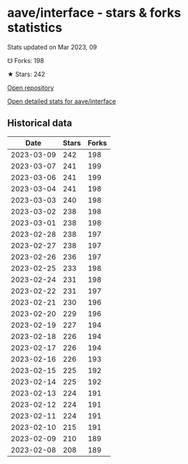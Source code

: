 # aave/interface - stars & forks statistics

Stats updated on Mar 2023, 09

☋ Forks: 198

★ Stars: 242

[Open repository](https://github.com/aave/interface)

[Open detailed stats for aave/interface](https://reviewgithub.com/rep/aave/interface)

## Historical data
| Date | Stars | Forks |
|------|-------|-------|
| 2023-03-09 | 242 | 198 | 
| 2023-03-07 | 241 | 199 | 
| 2023-03-06 | 241 | 199 | 
| 2023-03-04 | 241 | 198 | 
| 2023-03-03 | 240 | 198 | 
| 2023-03-02 | 238 | 198 | 
| 2023-03-01 | 238 | 198 | 
| 2023-02-28 | 238 | 197 | 
| 2023-02-27 | 238 | 197 | 
| 2023-02-26 | 236 | 197 | 
| 2023-02-25 | 233 | 198 | 
| 2023-02-24 | 231 | 198 | 
| 2023-02-22 | 231 | 197 | 
| 2023-02-21 | 230 | 196 | 
| 2023-02-20 | 229 | 196 | 
| 2023-02-19 | 227 | 194 | 
| 2023-02-18 | 226 | 194 | 
| 2023-02-17 | 226 | 194 | 
| 2023-02-16 | 226 | 193 | 
| 2023-02-15 | 225 | 192 | 
| 2023-02-14 | 225 | 192 | 
| 2023-02-13 | 224 | 191 | 
| 2023-02-12 | 224 | 191 | 
| 2023-02-11 | 224 | 191 | 
| 2023-02-10 | 215 | 191 | 
| 2023-02-09 | 210 | 189 | 
| 2023-02-08 | 208 | 189 | 

